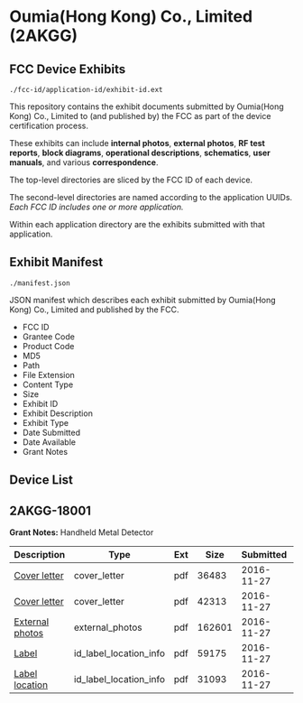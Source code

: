 # Oumia(Hong Kong) Co., Limited (2AKGG)
## FCC Device Exhibits

```
./fcc-id/application-id/exhibit-id.ext
```

This repository contains the exhibit documents submitted by Oumia(Hong Kong) Co., Limited to (and published by) the FCC as part of the device certification process.

These exhibits can include **internal photos**, **external photos**, **RF test reports**, **block diagrams**, **operational descriptions**, **schematics**, **user manuals**, and various **correspondence**.

The top-level directories are sliced by the FCC ID of each device.

The second-level directories are named according to the application UUIDs. *Each FCC ID includes one or more application.*

Within each application directory are the exhibits submitted with that application. 

## Exhibit Manifest

```
./manifest.json
```

JSON manifest which describes each exhibit submitted by Oumia(Hong Kong) Co., Limited and published by the FCC.

- FCC ID
- Grantee Code
- Product Code
- MD5
- Path
- File Extension
- Content Type
- Size
- Exhibit ID
- Exhibit Description
- Exhibit Type
- Date Submitted
- Date Available
- Grant Notes

## Device List
## 2AKGG-18001
**Grant Notes:** Handheld Metal Detector

| Description | Type | Ext | Size | Submitted | Available |
| ----------- | ---- | --- | ---- | --------- | --------- |
| [Cover letter](2AKGG-18001/82a0324245f890f415283c5be30f4ad8/3208679.pdf) | cover_letter | pdf | 36483 | 2016-11-27 | 2016-11-27 |
| [Cover letter](2AKGG-18001/82a0324245f890f415283c5be30f4ad8/3208680.pdf) | cover_letter | pdf | 42313 | 2016-11-27 | 2016-11-27 |
| [External photos](2AKGG-18001/82a0324245f890f415283c5be30f4ad8/2659683.pdf) | external_photos | pdf | 162601 | 2016-11-27 | 2016-11-27 |
| [Label](2AKGG-18001/82a0324245f890f415283c5be30f4ad8/3208682.pdf) | id_label_location_info | pdf | 59175 | 2016-11-27 | 2016-11-27 |
| [Label location](2AKGG-18001/82a0324245f890f415283c5be30f4ad8/2659685.pdf) | id_label_location_info | pdf | 31093 | 2016-11-27 | 2016-11-27 |
